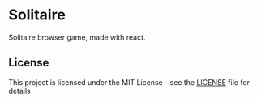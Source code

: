 # Solitaire #

Solitaire browser game, made with react.

## License

This project is licensed under the MIT License - see the [LICENSE](LICENSE) file for details
